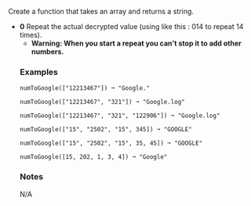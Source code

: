 
Create a function that takes an array and returns a string.
- **0** Repeat the actual decrypted value (using like this : 014 to repeat 14 times). <ul><li>**Warning: When you start a repeat you can't stop it to add other numbers.**
### Examples

```
numToGoogle(["12213467"]) ➞ "Google."

numToGoogle(["12213467", "321"]) ➞ "Google.log"

numToGoogle(["12213467", "321", "122906"]) ➞ "Google.log"

numToGoogle(["15", "2502", "15", 345]) ➞ "GOOGLE"

numToGoogle(["15", "2502", "15", 35, 45]) ➞ "GOOGLE"

numToGoogle([15, 202, 1, 3, 4]) ➞ "Google"
```

### Notes

N/A
